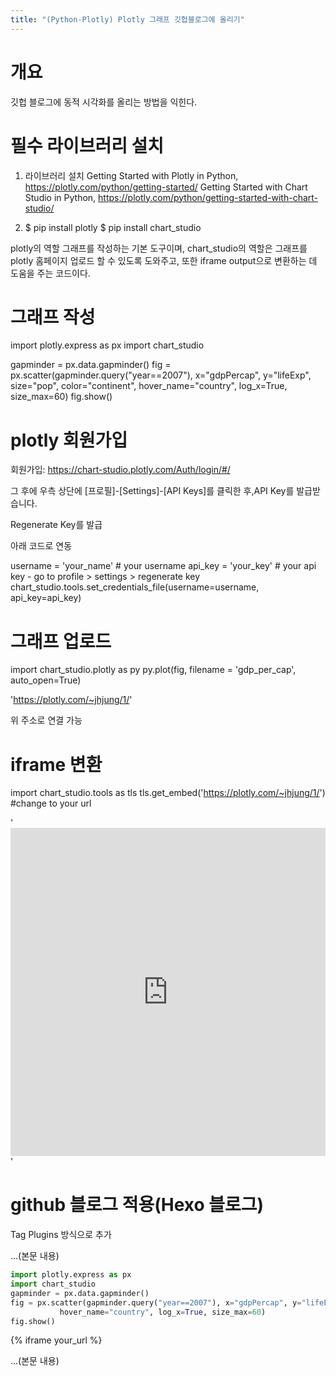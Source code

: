 ```yaml
---
title: "(Python-Plotly) Plotly 그래프 깃헙블로그에 올리기"
---
```



# 개요

깃헙 블로그에 동적 시각화를 올리는 방법을 익힌다.

# 필수 라이브러리 설치

1. 라이브러리 설치
    Getting Started with Plotly in Python,       
    https://plotly.com/python/getting-started/
    Getting Started with Chart Studio in Python, 
    https://plotly.com/python/getting-started-with-chart-studio/

2. $ pip install plotly
   $ pip install chart_studio

plotly의 역할 그래프를 작성하는 기본 도구이며, chart_studio의 역할은 그래프를 plotly 홈페이지 업로드 할 수 있도록 도와주고, 또한 iframe output으로 변환하는 데 도움을 주는 코드이다.

# 그래프 작성

import plotly.express as px
import chart_studio

gapminder = px.data.gapminder()
fig = px.scatter(gapminder.query("year==2007"), x="gdpPercap", y="lifeExp", size="pop", color="continent",
           hover_name="country", log_x=True, size_max=60)
fig.show()

# plotly 회원가입

회원가입: https://chart-studio.plotly.com/Auth/login/#/

그 후에 우측 상단에 [프로필]-[Settings]-[API Keys]를 클릭한 후,API Key를 발급받습니다.

Regenerate Key를 발급

아래 코드로 연동

username = 'your_name' # your username
api_key = 'your_key' # your api key - go to profile > settings > regenerate key
chart_studio.tools.set_credentials_file(username=username, api_key=api_key)

# 그래프 업로드

import chart_studio.plotly as py
py.plot(fig, filename = 'gdp_per_cap', auto_open=True)

'https://plotly.com/~jhjung/1/'

위 주소로 연결 가능

# iframe 변환

import chart_studio.tools as tls
tls.get_embed('https://plotly.com/~jhjung/1/') #change to your url

'<iframe id="igraph" scrolling="no" style="border:none;" seamless="seamless" src="https://plotly.com/~jhjung/1.embed" height="525" width="100%"></iframe>'

# github 블로그 적용(Hexo 블로그)

Tag Plugins 방식으로 추가

...(본문 내용)

```python
import plotly.express as px
import chart_studio
gapminder = px.data.gapminder()
fig = px.scatter(gapminder.query("year==2007"), x="gdpPercap", y="lifeExp", size="pop", color="continent",
           hover_name="country", log_x=True, size_max=60)
fig.show()
```
{% iframe your_url %}

...(본문 내용)